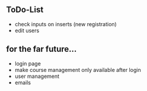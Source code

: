 ## ToDo-List

- check inputs on inserts (new registration)
- edit users


## for the far future...

- login page
- make course management only available after login
- user management
- emails
